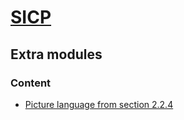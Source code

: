 # [SICP](https://github.com/justCxx/sicp)

## Extra modules

### Content

- [Picture language from section 2.2.4](./picture_language/README.md)

